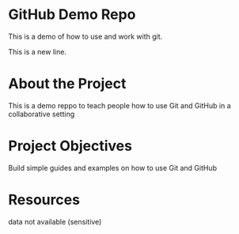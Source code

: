 # GitHub Demo Repo
This is a demo of how to use and work with git.

This is a new line.

# About the Project
This is a demo reppo to teach people how to use Git and GitHub in a collaborative setting

# Project Objectives
Build simple guides and examples on how to use Git and GitHub

# Resources
data not available (sensitive)
